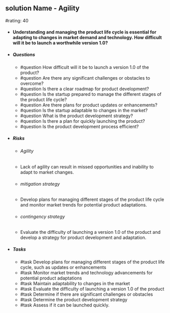 ## solution Name - Agility
#rating: 40
- #### Understanding and managing the product life cycle is essential for adapting to changes in market demand and technology. How difficult will it be to launch a worthwhile version 1.0?
- ##### Questions
  - #question How difficult will it be to launch a version 1.0 of the product?
  - #question Are there any significant challenges or obstacles to overcome?
  - #question Is there a clear roadmap for product development?
  - #question Is the startup prepared to manage the different stages of the product life cycle?
  - #question Are there plans for product updates or enhancements?
  - #question Is the startup adaptable to changes in the market?
  - #question What is the product development strategy?
  - #question Is there a plan for quickly launching the product?
  - #question Is the product development process efficient?
- ##### Risks

  - ###### Agility
  - Lack of agility can result in missed opportunities and inability to adapt to market changes.
  - ###### mitigation strategy
  - Develop plans for managing different stages of the product life cycle and monitor market trends for potential product adaptations.
  - ###### contingency strategy
  - Evaluate the difficulty of launching a version 1.0 of the product and develop a strategy for product development and adaptation.
- ##### Tasks
  - #task Develop plans for managing different stages of the product life cycle, such as updates or enhancements
  - #task  Monitor market trends and technology advancements for potential product adaptations
  - #task  Maintain adaptability to changes in the market
  - #task Evaluate the difficulty of launching a version 1.0 of the product
  - #task  Determine if there are significant challenges or obstacles
  - #task Determine the product development strategy
  - #task  Assess if it can be launched quickly.


